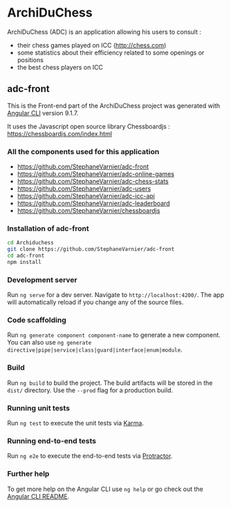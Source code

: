 # ArchiDuChess

ArchiDuChess (ADC) is an application allowing his users to consult :

  - their chess games played on ICC (http://chess.com)
  - some statistics about their efficiency related to some openings or positions
  - the best chess players on ICC
  

## adc-front 

This is the Front-end part of the ArchiDuChess project
was generated with [Angular CLI](https://github.com/angular/angular-cli) version 9.1.7.

It uses the Javascript open source library Chessboardjs : https://chessboardjs.com/index.html

### All the components used for this application 

- https://github.com/StephaneVarnier/adc-front
- https://github.com/StephaneVarnier/adc-online-games
- https://github.com/StephaneVarnier/adc-chess-stats
- https://github.com/StephaneVarnier/adc-users
- https://github.com/StephaneVarnier/adc-icc-api
- https://github.com/StephaneVarnier/adc-leaderboard
- https://github.com/StephaneVarnier/chessboardjs


### Installation of adc-front 

```sh
cd Archiduchess
git clone https://github.com/StephaneVarnier/adc-front
cd adc-front
npm install
```

### Development server

Run `ng serve` for a dev server. Navigate to `http://localhost:4200/`. The app will automatically reload if you change any of the source files.

### Code scaffolding

Run `ng generate component component-name` to generate a new component. You can also use `ng generate directive|pipe|service|class|guard|interface|enum|module`.

### Build

Run `ng build` to build the project. The build artifacts will be stored in the `dist/` directory. Use the `--prod` flag for a production build.

### Running unit tests

Run `ng test` to execute the unit tests via [Karma](https://karma-runner.github.io).

### Running end-to-end tests

Run `ng e2e` to execute the end-to-end tests via [Protractor](http://www.protractortest.org/).

### Further help

To get more help on the Angular CLI use `ng help` or go check out the [Angular CLI README](https://github.com/angular/angular-cli/blob/master/README.md).



